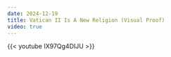 ```yaml
---
date: 2024-12-19
title: Vatican II Is A New Religion (Visual Proof)
video: true
---
```



{{< youtube IX97Qg4DIJU >}}
